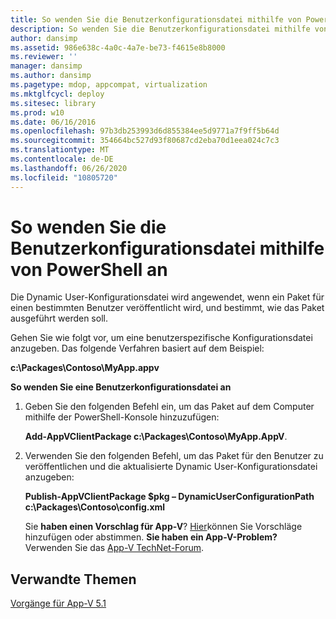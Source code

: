 ```yaml
---
title: So wenden Sie die Benutzerkonfigurationsdatei mithilfe von PowerShell an
description: So wenden Sie die Benutzerkonfigurationsdatei mithilfe von PowerShell an
author: dansimp
ms.assetid: 986e638c-4a0c-4a7e-be73-f4615e8b8000
ms.reviewer: ''
manager: dansimp
ms.author: dansimp
ms.pagetype: mdop, appcompat, virtualization
ms.mktglfcycl: deploy
ms.sitesec: library
ms.prod: w10
ms.date: 06/16/2016
ms.openlocfilehash: 97b3db253993d6d855384ee5d9771a7f9ff5b64d
ms.sourcegitcommit: 354664bc527d93f80687cd2eba70d1eea024c7c3
ms.translationtype: MT
ms.contentlocale: de-DE
ms.lasthandoff: 06/26/2020
ms.locfileid: "10805720"
---
```

# So wenden Sie die Benutzerkonfigurationsdatei mithilfe von PowerShell an


Die Dynamic User-Konfigurationsdatei wird angewendet, wenn ein Paket für einen bestimmten Benutzer veröffentlicht wird, und bestimmt, wie das Paket ausgeführt werden soll.

Gehen Sie wie folgt vor, um eine benutzerspezifische Konfigurationsdatei anzugeben. Das folgende Verfahren basiert auf dem Beispiel:

**c:\\Packages\\Contoso\\MyApp.appv**

**So wenden Sie eine Benutzerkonfigurationsdatei an**

1.  Geben Sie den folgenden Befehl ein, um das Paket auf dem Computer mithilfe der PowerShell-Konsole hinzuzufügen:

    **Add-AppVClientPackage c:\\Packages\\Contoso\\MyApp.AppV**.

2.  Verwenden Sie den folgenden Befehl, um das Paket für den Benutzer zu veröffentlichen und die aktualisierte Dynamic User-Konfigurationsdatei anzugeben:

    **Publish-AppVClientPackage $pkg – DynamicUserConfigurationPath c:\\Packages\\Contoso\\config.xml**

    Sie **haben einen Vorschlag für App-V**? [Hier](http://appv.uservoice.com/forums/280448-microsoft-application-virtualization)können Sie Vorschläge hinzufügen oder abstimmen. **Sie haben ein App-V-Problem?** Verwenden Sie das [App-V TechNet-Forum](https://social.technet.microsoft.com/Forums/home?forum=mdopappv).

## Verwandte Themen


[Vorgänge für App-V 5.1](operations-for-app-v-51.md)

 

 





